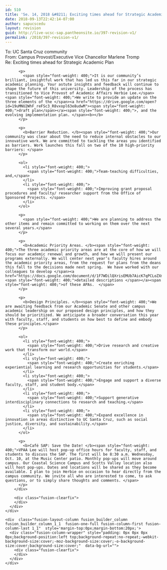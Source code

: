 ```yaml
---
id: 510
title: 'Se. 14, 2018 &#8211; Exciting times ahead for Strategic Academic Plan'
date: 2018-09-13T22:42:14-07:00
author: sapucscedu
layout: revision
guid: http://live-ucsc-sap.pantheonsite.io/397-revision-v1/
permalink: /2018/397-revision-v1/
---
```

<div class="fusion-fullwidth fullwidth-box nonhundred-percent-fullwidth non-hundred-percent-height-scrolling"  style='background-color: rgba(255,255,255,0);background-position: center center;background-repeat: no-repeat;padding-top:0px;padding-right:0px;padding-bottom:0px;padding-left:0px;'>
  <div class="fusion-builder-row fusion-row ">
    <div  class="fusion-layout-column fusion_builder_column fusion_builder_column_1_1  fusion-one-full fusion-column-first fusion-column-last 1_1"  style='margin-top:0px;margin-bottom:20px;'>
      <div class="fusion-column-wrapper" style="padding: 0px 0px 0px 0px;background-position:left top;background-repeat:no-repeat;-webkit-background-size:cover;-moz-background-size:cover;-o-background-size:cover;background-size:cover;"  data-bg-url="">
        <div class="fusion-text">
          <p>
            <span style="font-weight: 400;">To: UC Santa Cruz community<br /> </span><span style="font-weight: 400;">From: Campus Provost/Executive Vice Chancellor Marlene Tromp<br /> </span><span style="font-weight: 400;">Re: Exciting times ahead for Strategic Academic Plan</span>
          </p>
          
          <p>
            <span style="font-weight: 400;">It is our community’s brilliant, insightful work that has led us this far in our strategic academic planning. Your astute insights and feedback will continue to shape the future of this university. Leadership of the process has transitioned to Vice Provost of Academic Affairs Herbie Lee.</span> <span style="font-weight: 400;">We write to provide an update on the three elements of the </span><a href="https://drive.google.com/open?id=19uMNU2WhF_reFSc3_R8vxopl63e8udwM"><span style="font-weight: 400;">draft plan</span></a><span style="font-weight: 400;">, and the evolving implementation plan. </span><b></b>
          </p>
          
          <p>
            <b>Barrier Reduction. </b><span style="font-weight: 400;">Our community was clear about the need to reduce internal obstacles to our innovative work. We are committed to tackling the areas you identified as barriers. Work launches this fall on two of the 10 high-priority barriers: </span>
          </p>
          
          <ol>
            <li style="font-weight: 400;">
              <span style="font-weight: 400;">Team-teaching difficulties, and,</span>
            </li>
            <li style="font-weight: 400;">
              <span style="font-weight: 400;">Improving grant proposal procedures and faculty/ researcher support from the Office of Sponsored Projects. </span>
            </li>
          </ol>
          
          <p>
            <span style="font-weight: 400;">We are planning to address the other items and remain committed to working on them over the next several years.</span>
          </p>
          
          <p>
            <b>Academic Priority Areas. </b><span style="font-weight: 400;">The three academic priority areas are at the core of how we will focus our academic renewal and growth, and how we will present our programs externally. We will center next year’s faculty hires around the academic priority areas, from the request for plans from the deans this fall to the decisions made next spring.  We have worked with our colleagues to develop </span><a href="https://docs.google.com/document/d/1F7WDilQXrisEMUb7AicK7qPCLoZXmbznb0Sc3PrB9jw/edit"><span style="font-weight: 400;">detailed descriptions </span></a><span style="font-weight: 400;">of these APAs.  </span>
          </p>
          
          <p>
            <b>Design Principles. </b><span style="font-weight: 400;">We are awaiting feedback from our Academic Senate and other campus academic leadership on our proposed design principles, and how they should be prioritized. We anticipate a broader conversation this year with faculty, staff, and students on how best to define and embody these principles.</span>
          </p>
          
          <ol>
            <li style="font-weight: 400;">
              <span style="font-weight: 400;">Drive research and creative work that transform our world.</span>
            </li>
            <li style="font-weight: 400;">
              <span style="font-weight: 400;">Create enriching experiential learning and research opportunities for students.</span>
            </li>
            <li style="font-weight: 400;">
              <span style="font-weight: 400;">Engage and support a diverse faculty, staff, and student body.</span>
            </li>
            <li style="font-weight: 400;">
              <span style="font-weight: 400;">Support generative interdisciplinary connections to research and teaching.</span>
            </li>
            <li style="font-weight: 400;">
              <span style="font-weight: 400;">Expand excellence in innovation in areas distinctive to UC Santa Cruz, such as social justice, diversity, and sustainability.</span>
            </li>
          </ol>
          
          <p>
            <b>Café SAP: Save the Date! </b><span style="font-weight: 400;">VPAA Lee will host pop-up office hours for faculty, staff, and students to discuss the SAP. The first will be 8:30 a.m. Wednesday, Oct. 10, at the Music Center patio. Monthly pop-ups will move around campus. Our Coastal Science Campus and Scotts Valley location also will host pop-ups. Dates and locations will be shared as they become available. I plan to join Herbie on occasion to hear directly from the campus community. We invite all who are interested to come, to ask questions, or to simply share thoughts and comments. </span>
          </p>
        </div>
        
        <div class="fusion-clearfix">
        </div>
      </div>
    </div>
    
    <div  class="fusion-layout-column fusion_builder_column fusion_builder_column_1_1  fusion-one-full fusion-column-first fusion-column-last 1_1"  style='margin-top:0px;margin-bottom:20px;'>
      <div class="fusion-column-wrapper" style="padding: 0px 0px 0px 0px;background-position:left top;background-repeat:no-repeat;-webkit-background-size:cover;-moz-background-size:cover;-o-background-size:cover;background-size:cover;"  data-bg-url="">
        <div class="fusion-clearfix">
        </div>
      </div>
    </div>
  </div>
</div>